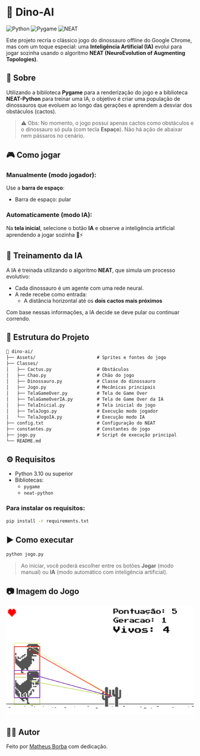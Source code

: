 # 🦖 Dino-AI

![Python](https://img.shields.io/badge/Python-3.12-blue?logo=python)
![Pygame](https://img.shields.io/badge/Pygame-2.5.2-green?logo=pygame)
![NEAT](https://img.shields.io/badge/NEAT-evolution-red)

Este projeto recria o clássico jogo do dinossauro offline do Google Chrome, mas com um toque especial: uma **Inteligência Artificial (IA)** evolui para jogar sozinha usando o algoritmo **NEAT (NeuroEvolution of Augmenting Topologies)**.

## 📌 Sobre

Utilizando a biblioteca **Pygame** para a renderização do jogo e a biblioteca **NEAT-Python** para treinar uma IA, o objetivo é criar uma população de dinossauros que evoluem ao longo das gerações e aprendem a desviar dos obstáculos (cactos).

> ⚠️ Obs: No momento, o jogo possui apenas cactos como obstáculos e o dinossauro só pula (com tecla **Espaço**). Não há ação de abaixar nem pássaros no cenário.

## 🎮 Como jogar

### Manualmente (modo jogador):
Use a **barra de espaço**:
- Barra de espaço: pular

### Automaticamente (modo IA):
Na **tela inicial**, selecione o botão **IA** e observe a inteligência artificial aprendendo a jogar sozinha 🧠⚡

## 🧠 Treinamento da IA

A IA é treinada utilizando o algoritmo **NEAT**, que simula um processo evolutivo:
- Cada dinossauro é um agente com uma rede neural.
- A rede recebe como entrada:
  - A distância horizontal até os **dois cactos mais próximos**

Com base nessas informações, a IA decide se deve pular ou continuar correndo.

## 📂 Estrutura do Projeto

```
📁 dino-ai/
├── Assets/                       # Sprites e fontes do jogo
├── Classes/
│   ├── Cactus.py                 # Obstáculos
│   ├── Chao.py                   # Chão do jogo
│   ├── Dinossauro.py             # Classe do dinossauro
│   ├── Jogo.py                   # Mecânicas principais
│   ├── TelaGameOver.py           # Tela de Game Over
│   ├── TelaGameOverIA.py         # Tela de Game Over da IA
│   ├── TelaInicial.py            # Tela inicial do jogo
│   ├── TelaJogo.py               # Execução modo jogador
│   └── TelaJogoIA.py             # Execução modo IA
├── config.txt                    # Configuração do NEAT
├── constantes.py                 # Constantes do jogo
├── jogo.py                       # Script de execução principal
└── README.md
```

## ⚙️ Requisitos

- Python 3.10 ou superior
- Bibliotecas:
  - `pygame`
  - `neat-python`

### Para instalar os requisitos:

```bash
pip install -r requirements.txt
```

## ▶️ Como executar

```bash
python jogo.py
```

> Ao iniciar, você poderá escolher entre os botões **Jogar** (modo manual) ou **IA** (modo automático com inteligência artificial).

## 📷 Imagem do Jogo

![Gameplay](Assets/README/IA_jogando.png)


## 👨‍💻 Autor

Feito por [Matheus Borba](https://github.com/mthperera) com dedicação.
